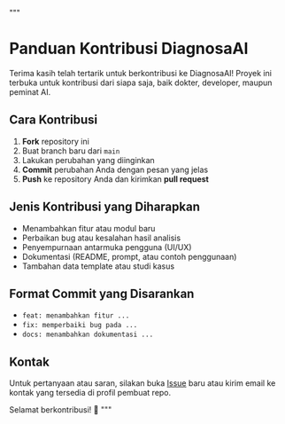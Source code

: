 """
# Panduan Kontribusi DiagnosaAI

Terima kasih telah tertarik untuk berkontribusi ke DiagnosaAI! Proyek ini terbuka untuk kontribusi dari siapa saja, baik dokter, developer, maupun peminat AI.

## Cara Kontribusi
1. **Fork** repository ini
2. Buat branch baru dari `main`
3. Lakukan perubahan yang diinginkan
4. **Commit** perubahan Anda dengan pesan yang jelas
5. **Push** ke repository Anda dan kirimkan **pull request**

## Jenis Kontribusi yang Diharapkan
- Menambahkan fitur atau modul baru
- Perbaikan bug atau kesalahan hasil analisis
- Penyempurnaan antarmuka pengguna (UI/UX)
- Dokumentasi (README, prompt, atau contoh penggunaan)
- Tambahan data template atau studi kasus

## Format Commit yang Disarankan
- `feat: menambahkan fitur ...`
- `fix: memperbaiki bug pada ...`
- `docs: menambahkan dokumentasi ...`

## Kontak
Untuk pertanyaan atau saran, silakan buka [Issue](https://github.com/yourusername/DiagnosaAI/issues) baru atau kirim email ke kontak yang tersedia di profil pembuat repo.

Selamat berkontribusi! 🙌
"""